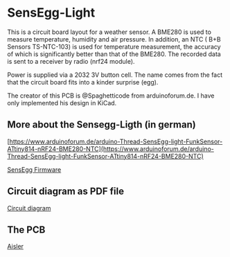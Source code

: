 # SensEgg-Light

This is a circuit board layout for a weather sensor. A BME280 is used to measure temperature, humidity and air pressure. In addition, an NTC ( B+B Sensors TS-NTC-103) is used for temperature measurement, the accuracy of which is significantly better than that of the BME280. The recorded data is sent to a receiver by radio (nrf24 module). 

Power is supplied via a 2032 3V button cell. The name comes from the fact that the circuit board fits into a kinder surprise (egg).

The creator of this PCB is @Spaghetticode from arduinoforum.de. I have only implemented his design in KiCad.

## More about the Sensegg-Ligth (in german) 

[https://www.arduinoforum.de/arduino-Thread-SensEgg-light-FunkSensor-ATtiny814-nRF24-BME280-NTC](https://www.arduinoforum.de/arduino-Thread-SensEgg-light-FunkSensor-ATtiny814-nRF24-BME280-NTC)

[SensEgg Firmware](https://github.com/DoImant/Arduino-SensEgg-Light)


## Circuit diagram as PDF file

[Circuit diagram](/SensEgg.pdf)

## The PCB

[Aisler](https://aisler.net/p/TQVCAVJF)


